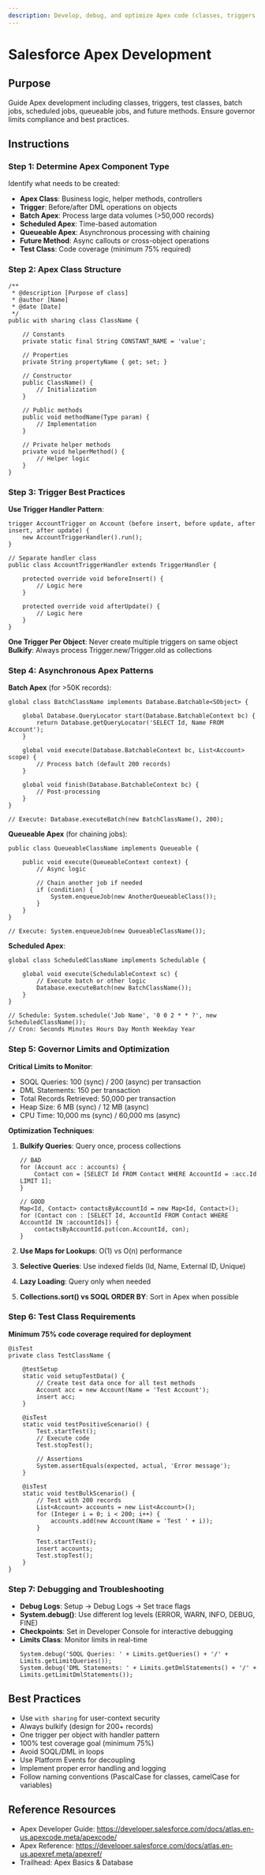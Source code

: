 ```yaml
---
description: Develop, debug, and optimize Apex code (classes, triggers, batch, scheduled, queueable)
---
```


# Salesforce Apex Development

## Purpose
Guide Apex development including classes, triggers, test classes, batch jobs, scheduled jobs, queueable jobs, and future methods. Ensure governor limits compliance and best practices.

## Instructions

### Step 1: Determine Apex Component Type
Identify what needs to be created:
- **Apex Class**: Business logic, helper methods, controllers
- **Trigger**: Before/after DML operations on objects
- **Batch Apex**: Process large data volumes (>50,000 records)
- **Scheduled Apex**: Time-based automation
- **Queueable Apex**: Asynchronous processing with chaining
- **Future Method**: Async callouts or cross-object operations
- **Test Class**: Code coverage (minimum 75% required)

### Step 2: Apex Class Structure
```apex
/**
 * @description [Purpose of class]
 * @author [Name]
 * @date [Date]
 */
public with sharing class ClassName {

    // Constants
    private static final String CONSTANT_NAME = 'value';

    // Properties
    private String propertyName { get; set; }

    // Constructor
    public ClassName() {
        // Initialization
    }

    // Public methods
    public void methodName(Type param) {
        // Implementation
    }

    // Private helper methods
    private void helperMethod() {
        // Helper logic
    }
}
```

### Step 3: Trigger Best Practices
**Use Trigger Handler Pattern**:
```apex
trigger AccountTrigger on Account (before insert, before update, after insert, after update) {
    new AccountTriggerHandler().run();
}

// Separate handler class
public class AccountTriggerHandler extends TriggerHandler {

    protected override void beforeInsert() {
        // Logic here
    }

    protected override void afterUpdate() {
        // Logic here
    }
}
```

**One Trigger Per Object**: Never create multiple triggers on same object
**Bulkify**: Always process Trigger.new/Trigger.old as collections

### Step 4: Asynchronous Apex Patterns

**Batch Apex** (for >50K records):
```apex
global class BatchClassName implements Database.Batchable<SObject> {

    global Database.QueryLocator start(Database.BatchableContext bc) {
        return Database.getQueryLocator('SELECT Id, Name FROM Account');
    }

    global void execute(Database.BatchableContext bc, List<Account> scope) {
        // Process batch (default 200 records)
    }

    global void finish(Database.BatchableContext bc) {
        // Post-processing
    }
}

// Execute: Database.executeBatch(new BatchClassName(), 200);
```

**Queueable Apex** (for chaining jobs):
```apex
public class QueueableClassName implements Queueable {

    public void execute(QueueableContext context) {
        // Async logic

        // Chain another job if needed
        if (condition) {
            System.enqueueJob(new AnotherQueueableClass());
        }
    }
}

// Execute: System.enqueueJob(new QueueableClassName());
```

**Scheduled Apex**:
```apex
global class ScheduledClassName implements Schedulable {

    global void execute(SchedulableContext sc) {
        // Execute batch or other logic
        Database.executeBatch(new BatchClassName());
    }
}

// Schedule: System.schedule('Job Name', '0 0 2 * * ?', new ScheduledClassName());
// Cron: Seconds Minutes Hours Day Month Weekday Year
```

### Step 5: Governor Limits and Optimization

**Critical Limits to Monitor**:
- SOQL Queries: 100 (sync) / 200 (async) per transaction
- DML Statements: 150 per transaction
- Total Records Retrieved: 50,000 per transaction
- Heap Size: 6 MB (sync) / 12 MB (async)
- CPU Time: 10,000 ms (sync) / 60,000 ms (async)

**Optimization Techniques**:
1. **Bulkify Queries**: Query once, process collections
   ```apex
   // BAD
   for (Account acc : accounts) {
       Contact con = [SELECT Id FROM Contact WHERE AccountId = :acc.Id LIMIT 1];
   }

   // GOOD
   Map<Id, Contact> contactsByAccountId = new Map<Id, Contact>();
   for (Contact con : [SELECT Id, AccountId FROM Contact WHERE AccountId IN :accountIds]) {
       contactsByAccountId.put(con.AccountId, con);
   }
   ```

2. **Use Maps for Lookups**: O(1) vs O(n) performance
3. **Selective Queries**: Use indexed fields (Id, Name, External ID, Unique)
4. **Lazy Loading**: Query only when needed
5. **Collections.sort() vs SOQL ORDER BY**: Sort in Apex when possible

### Step 6: Test Class Requirements
**Minimum 75% code coverage required for deployment**

```apex
@isTest
private class TestClassName {

    @testSetup
    static void setupTestData() {
        // Create test data once for all test methods
        Account acc = new Account(Name = 'Test Account');
        insert acc;
    }

    @isTest
    static void testPositiveScenario() {
        Test.startTest();
        // Execute code
        Test.stopTest();

        // Assertions
        System.assertEquals(expected, actual, 'Error message');
    }

    @isTest
    static void testBulkScenario() {
        // Test with 200 records
        List<Account> accounts = new List<Account>();
        for (Integer i = 0; i < 200; i++) {
            accounts.add(new Account(Name = 'Test ' + i));
        }

        Test.startTest();
        insert accounts;
        Test.stopTest();
    }
}
```

### Step 7: Debugging and Troubleshooting
- **Debug Logs**: Setup → Debug Logs → Set trace flags
- **System.debug()**: Use different log levels (ERROR, WARN, INFO, DEBUG, FINE)
- **Checkpoints**: Set in Developer Console for interactive debugging
- **Limits Class**: Monitor limits in real-time
  ```apex
  System.debug('SOQL Queries: ' + Limits.getQueries() + '/' + Limits.getLimitQueries());
  System.debug('DML Statements: ' + Limits.getDmlStatements() + '/' + Limits.getLimitDmlStatements());
  ```

## Best Practices
- Use `with sharing` for user-context security
- Always bulkify (design for 200+ records)
- One trigger per object with handler pattern
- 100% test coverage goal (minimum 75%)
- Avoid SOQL/DML in loops
- Use Platform Events for decoupling
- Implement proper error handling and logging
- Follow naming conventions (PascalCase for classes, camelCase for variables)

## Reference Resources
- Apex Developer Guide: https://developer.salesforce.com/docs/atlas.en-us.apexcode.meta/apexcode/
- Apex Reference: https://developer.salesforce.com/docs/atlas.en-us.apexref.meta/apexref/
- Trailhead: Apex Basics & Database
